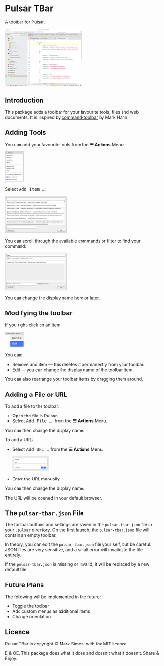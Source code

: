 # Pulsar TBar

A toolbar for Pulsar.

<img src="readme/pulsar-tbar.png" alt="Screen Shot" title="Screen Shot" width="50%">

##	Introduction

This package adds a toolbar for your favourite tools, files and web documents. It is inspired by [command-toolbar](https://github.com/mark-hahn/command-toolbar) by Mark Hahn.

##	Adding Tools

You can add your favourite tools from the __☰ Actions__ Menu:

<img src="readme/actions.png" alt="Actions" title="Actions" width="12.5%">

Select <kbd>Add Item …</kbd>:

<img src="readme/add-item.png" alt="Add Item" title="Add Item" width="40%">

You can scroll through the available commands or filter to find your command:

<img src="readme/add-item-filtered.png" alt="Add Item Filtered" title="Add Item Filtered" width="40%">

You can change the display name here or later.

##	Modifying the toolbar

If you right-click on an item:

<img src="readme/right-click.png" alt="Right-Click" title="Right-Click" width="12.5%">

You can:

-	Remove and item — this deletes it permanently from your toolbar.
-	Edit — you can change the display name of the toolbar item.

You can also rearrange your toolbar items by dragging them around.

##	Adding a File or URL

To add a file to the toolbar:

-	Open the file in Pulsar.
-	Select <kbd>Add File … </kbd> from the __☰ Actions__ Menu.

You can then change the display name.

To add a URL:

-	Select <kbd>Add URL …</kbd> from the __☰ Actions__ Menu.

	<img src="readme/add-url.png" alt="Add URL" title="Add URL" width="25%">

-	Enter the URL manually.

You can then change the display name.

The URL will be opened in your default browser.

##	The `pulsar-tbar.json` File

The toolbar buttons and settings are saved in the `pulsar-tbar.json` file in your `.pulsar` directory. On the first launch, the `pulsar-tbar.json` file will contain an empty toolbar.

In theory, you can edit the `pulsar-tbar.json` file your self, but be careful. JSON files are very sensitive, and a small error will invalidate the file entirely.

If the `pulsar-tbar.json` is missing or invalid, it will be replaced by a new default file.

##	Future Plans

The following will be implemented in the future:

-	Toggle the toolbar
-	Add custom menus as additional items
-	Change orientation

##	Licence

Pulsar TBar is copyright © Mark Simon, with the MIT licence.

E & OE. This package does what it does and doesn’t what it doesn’t. Share & Enjoy.
